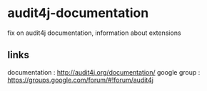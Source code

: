# audit4j-documentation
fix on audit4j documentation, information about extensions

## links
documentation : http://audit4j.org/documentation/
google group : https://groups.google.com/forum/#!forum/audit4j


